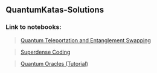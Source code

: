 ## QuantumKatas-Solutions

### Link to notebooks:
>[Quantum Teleportation and Entanglement Swapping](https://github.com/arianouri/QuantumKatas-Excersices/blob/main/Quantum%20Teleportation%20and%20Entanglement%20Swapping/Teleportation.ipynb)

>[Superdense Coding](https://github.com/arianouri/QuantumKatas-Solutions/blob/main/Superdense%20Coding/SuperdenseCoding.ipynb)

>[Quantum Oracles (Tutorial)](https://github.com/arianouri/QuantumKatas-Solutions/blob/main/Quantum%20Oracles%20(Tutorial)/Oracles.ipynb)
